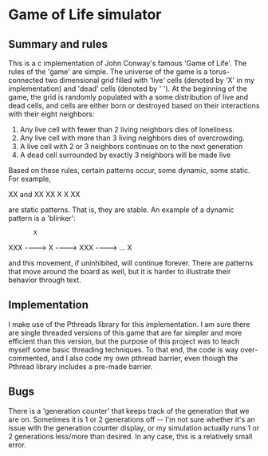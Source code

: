 # Game of Life simulator

## Summary and rules

This is a c implementation of John Conway's famous 'Game of Life'. The rules of the
'game' are simple. The universe of the game is a torus-connected two dimensional grid
filled with 'live' cells (denoted by 'X' in my implementation) and 'dead' cells (denoted
by ' '). At the beginning of the game, the grid is randomly populated with a some
distribution of live and dead cells, and cells are either born or destroyed based on
their interactions with their eight neighbors:

1) Any live cell with fewer than 2 living neighbors dies of loneliness.
2) Any live cell with more than 3 living neighbors dies of overcrowding.
3) A live cell with 2 or 3 neighbors continues on to the next generation
4) A dead cell surrounded by exactly 3 neighbors will be made live

Based on these rules, certain patterns occur, some dynamic, some static. For example,
                     
 XX    and      XX
 XX            X  X
                XX

are  static patterns. That is, they are stable. An example of a dynamic pattern is 
a 'blinker':

           X 
 XXX ----> X ----> XXX ----> ...
           X

and this movement, if uninhibited, will continue forever. There are patterns that move
around the board as well, but it is harder to illustrate their behavior through text.

## Implementation
I make use of the Pthreads library for this implementation. I am sure there are single
threaded versions of this game that are far simpler and more efficient than this version,
but the purpose of this project was to teach myself some basic threading techniques.
To that end, the code is way over-commented, and I also code my own pthread barrier, even
though the Pthread library includes a pre-made barrier.

## Bugs
There is a 'generation counter' that keeps track of the generation that we are on. 
Sometimes it is 1 or 2 generations off -- I'm not sure whether it's an issue with the 
generation counter display, or my simulation actually runs 1 or 2 generations less/more 
than desired. In any case, this is a relatively small error.
